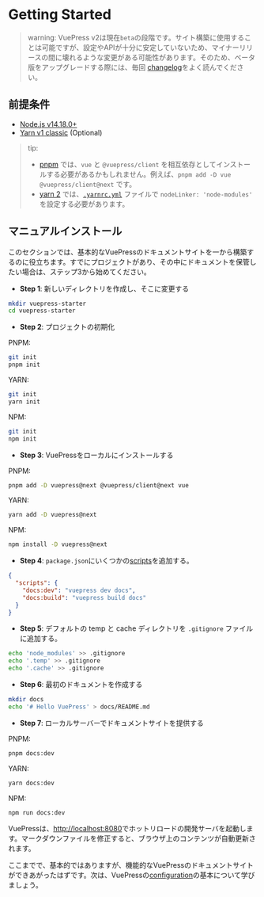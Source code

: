 # Getting Started

> warning: VuePress v2は現在`beta`の段階です。サイト構築に使用することは可能ですが、設定やAPIが十分に安定していないため、マイナーリリースの間に壊れるような変更がある可能性があります。そのため、ベータ版をアップグレードする際には、毎回 [changelog](https://github.com/vuepress/vuepress-next/blob/main/CHANGELOG.md)をよく読んでください。

## 前提条件

- [Node.js v14.18.0+](https://nodejs.org/)
- [Yarn v1 classic](https://classic.yarnpkg.com/en/) (Optional)

> tip: 
> - [pnpm](https://pnpm.io/) では、`vue` と `@vuepress/client` を相互依存としてインストールする必要があるかもしれません。例えば、`pnpm add -D vue @vuepress/client@next` です。
> - [yarn 2](https://yarnpkg.com/) では、[`.yarnrc.yml`](https://yarnpkg.com/configuration/yarnrc#nodeLinker) ファイルで `nodeLinker: 'node-modules'` を設定する必要があります。

## マニュアルインストール

このセクションでは、基本的なVuePressのドキュメントサイトを一から構築するのに役立ちます。すでにプロジェクトがあり、その中にドキュメントを保管したい場合は、ステップ3から始めてください。

- **Step 1**: 新しいディレクトリを作成し、そこに変更する

```bash
mkdir vuepress-starter
cd vuepress-starter
```

- **Step 2**: プロジェクトの初期化

PNPM:

```bash
git init
pnpm init
```

YARN:

```bash
git init
yarn init
```

NPM:

```bash
git init
npm init
```


- **Step 3**: VuePressをローカルにインストールする

PNPM:

```bash
pnpm add -D vuepress@next @vuepress/client@next vue
```

YARN:

```bash
yarn add -D vuepress@next
```

NPM:

```bash
npm install -D vuepress@next
```

- **Step 4**: `package.json`にいくつかの[scripts](https://classic.yarnpkg.com/en/docs/package-json#toc-scripts)を追加する。

```json
{
  "scripts": {
    "docs:dev": "vuepress dev docs",
    "docs:build": "vuepress build docs"
  }
}
```

- **Step 5**: デフォルトの temp と cache ディレクトリを `.gitignore` ファイルに追加する。

```bash
echo 'node_modules' >> .gitignore
echo '.temp' >> .gitignore
echo '.cache' >> .gitignore
```

- **Step 6**: 最初のドキュメントを作成する

```bash
mkdir docs
echo '# Hello VuePress' > docs/README.md
```

- **Step 7**: ローカルサーバーでドキュメントサイトを提供する

PNPM:

```bash
pnpm docs:dev
```

YARN:

```bash
yarn docs:dev
```

NPM:

```bash
npm run docs:dev
```

VuePressは、[http://localhost:8080](http://localhost:8080)でホットリロードの開発サーバを起動します。マークダウンファイルを修正すると、ブラウザ上のコンテンツが自動更新されます。

ここまでで、基本的ではありますが、機能的なVuePressのドキュメントサイトができあがったはずです。次は、VuePressの[configuration](./configuration.md)の基本について学びましょう。
